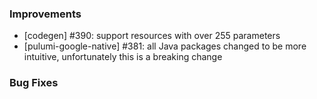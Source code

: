 ### Improvements

- [codegen] #390: support resources with over 255 parameters
- [pulumi-google-native] #381: all Java packages changed to be more intuitive, unfortunately this is a breaking change

### Bug Fixes
